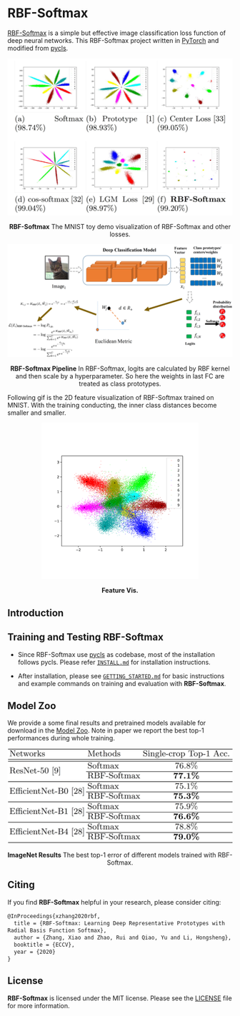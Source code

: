 # RBF-Softmax


[RBF-Softmax](https://www.ecva.net/papers/eccv_2020/papers_ECCV/papers/123710290.pdf) is a simple but effective image classification loss function of deep neural networks. This RBF-Softmax project written in [PyTorch](https://pytorch.org/) and modified from [pycls](https://github.com/facebookresearch/pycls).


<div align="center">
  <img src="docs/IMGS/vis_comp.png" width="550px" />
  <p align="center"><b>RBF-Softmax</b> The MNIST toy demo visualization of RBF-Softmax and other losses.</p>
</div> 


<div align="center">
  <img src="docs/IMGS/Pipeline.png" width="550px" />
  <p align="center"><b>RBF-Softmax Pipeline</b> In RBF-Softmax, logits are calculated by RBF kernel and then scale by a hyperparameter. So here the weights in last FC are treated as class prototypes.</p>
</div> 



Following gif is the 2D feature visualization of RBF-Softmax trained on MNIST. With the training conducting, the inner class distances become smaller and smaller.
<div align="center">
  <img src="docs/IMGS/RBF_Softmax.gif" width="350px" />
  <p align="center"><b>Feature Vis.</b> </p>
</div> 


## Introduction



## Training and Testing RBF-Softmax

- Since RBF-Softmax use [pycls](https://github.com/facebookresearch/pycls) as codebase, most of the installation follows pycls. Please refer [`INSTALL.md`](docs/INSTALL.md) for installation instructions. 

- After installation, please see [`GETTING_STARTED.md`](docs/GETTING_STARTED.md) for basic instructions and example commands on training and evaluation with **RBF-Softmax**.

## Model Zoo

We provide a some final results and pretrained models available for download in the [Model Zoo](docs/MODEL_ZOO.md). Note in paper we report the best top-1 performances during whole training.

<div align="center">
  <img src="docs/IMGS/imagenet_result.png" width="550px" />
  <p align="center"><b>ImageNet Results</b> The best top-1 error of different models trained with RBF-Softmax.</p>
</div> 


## Citing

If you find **RBF-Softmax** helpful in your research, please consider citing:

```
@InProceedings{xzhang2020rbf,
  title = {RBF-Softmax: Learning Deep Representative Prototypes with Radial Basis Function Softmax},
  author = {Zhang, Xiao and Zhao, Rui and Qiao, Yu and Li, Hongsheng},
  booktitle = {ECCV},
  year = {2020}
}
```

## License

**RBF-Softmax** is licensed under the MIT license. Please see the [LICENSE](LICENSE) file for more information.

